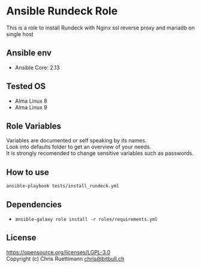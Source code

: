 # Ansible Rundeck Role
This is a role to install Rundeck with Nginx ssl reverse proxy and mariadb on single host

## Ansible env
* Ansible Core: 2.13

## Tested OS
- Alma Linux 8
- Alma Linux 9

## Role Variables
Variables are documented or self speaking by its names.   
Look into defaults folder to get an overview of your needs.   
It is strongly recomended to change sensitive variables such as passwords.   

## How to use
`ansible-playbook tests/install_rundeck.yml`

## Dependencies
* `ansible-galaxy role install -r roles/requirements.yml`

## License
https://opensource.org/licenses/LGPL-3.0    
Copyright (c) Chris Ruettimann <chris@bitbull.ch>  

